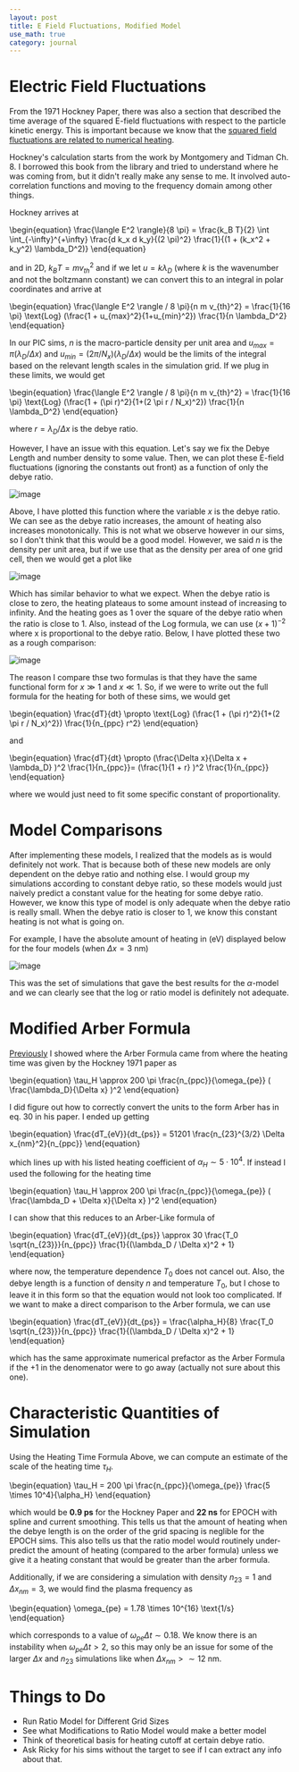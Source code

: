 ```yaml
---
layout: post
title: E Field Fluctuations, Modified Model
use_math: true
category: journal
---
```



# Electric Field Fluctuations

From the 1971 Hockney Paper, there was also a section that described the time average of the squared E-field fluctuations with respect to the particle kinetic energy. This is important because we know that the [squared field fluctuations are related to numerical heating](https://ronak-n-desai.github.io/osunotebook/22sum7/). 

Hockney's calculation starts from the work by Montgomery and Tidman Ch. 8. I borrowed this book from the library and tried to understand where he was coming from, but it didn't really make any sense to me. It involved auto-correlation functions and moving to the frequency domain among other things. 

Hockney arrives at 

\begin{equation}
\frac{\langle E^2 \rangle}{8 \pi} = \frac{k_B T}{2} \int \int_{-\infty}^{+\infty} \frac{d k_x d k_y}{(2 \pi)^2} \frac{1}{(1 + (k_x^2 + k_y^2) \lambda_D^2)}
\end{equation}

and in 2D, $k_B T = mv_{th}^2$ and if we let $u = k \lambda_D$ (where $k$ is the wavenumber and not the boltzmann constant) we can convert this to an integral in polar coordinates and arrive at

\begin{equation}
\frac{\langle E^2 \rangle / 8 \pi}{n m v_{th}^2} = \frac{1}{16 \pi} \text{Log} \(\frac{1 + u_{max}^2}{1+u_{min}^2}\) \frac{1}{n \lambda_D^2}
\end{equation}

In our PIC sims, $n$ is the macro-particle density per unit area and $u_{max} = \pi (\lambda_D / \Delta x)$ and $u_{min} = (2 \pi / N_x)(\lambda_D / \Delta x)$ would be the limits of the integral based on the relevant length scales in the simulation grid. If we plug in these limits, we would get

\begin{equation}
\frac{\langle E^2 \rangle / 8 \pi}{n m v_{th}^2} = \frac{1}{16 \pi} \text{Log} \(\frac{1 + (\pi r)^2}{1+(2 \pi r / N_x)^2}\) \frac{1}{n \lambda_D^2}
\end{equation}

where $r = \lambda_D / \Delta x$ is the debye ratio.

However, I have an issue with this equation. Let's say we fix the Debye Length and number density to some value. Then, we can plot these E-field fluctuations (ignoring the constants out front) as a function of only the debye ratio. 

![image](https://user-images.githubusercontent.com/98538788/188525509-3542dff2-1cca-4043-a422-7922a39d170d.png)

Above, I have plotted this function where the variable $x$ is the debye ratio. We can see as the debye ratio increases, the amount of heating also increases monotonically. This is not what we observe however in our sims, so I don't think that this would be a good model. However, we said $n$ is the density per unit area, but if we use that as the density per area of one grid cell, then we would get a plot like

![image](https://user-images.githubusercontent.com/98538788/188527991-9d457a5f-765c-40b9-b6b0-829a9ee2b407.png)

Which has similar behavior to what we expect. When the debye ratio is close to zero, the heating plateaus to some amount instead of increasing to infinity. And the heating goes as 1 over the square of the debye ratio when the ratio is close to 1. Also, instead of the Log formula, we can use $(x+1)^{-2}$ where x is proportional to the debye ratio. Below, I have plotted these two as a rough comparison: 

![image](https://user-images.githubusercontent.com/98538788/188727915-08285ce2-4a36-4836-a37f-c2621af37863.png)

The reason I compare thse two formulas is that they have the same functional form for $x \gg 1$ and $x \ll 1$. So, if we were to write out the full formula for the heating for both of these sims, we would get

\begin{equation}
\frac{dT}{dt} \propto \text{Log} \(\frac{1 + (\pi r)^2}{1+(2 \pi r / N_x)^2}\) \frac{1}{n_{ppc} r^2}
\end{equation}

and 

\begin{equation}
\frac{dT}{dt} \propto \(\frac{\Delta x}{\Delta x + \lambda_D} \)^2 \frac{1}{n_{ppc}}= \(\frac{1}{1 + r} \)^2 \frac{1}{n_{ppc}}
\end{equation}

where we would just need to fit some specific constant of proportionality.

# Model Comparisons

After implementing these models, I realized that the models as is would definitely not work. That is because both of these new models are only dependent on the debye ratio and nothing else. I would group my simulations according to constant debye ratio, so these models would just naively predict a constant value for the heating for some debye ratio. However, we know this type of model is only adequate when the debye ratio is really small. When the debye ratio is closer to 1, we know this constant heating is not what is going on. 

For example, I have the absolute amount of heating in (eV) displayed below for the four models (when $\Delta x = 3$ nm)

![image](https://user-images.githubusercontent.com/98538788/188726331-e57492d9-5814-47ec-a3e5-d71beed7d551.png)

This was the set of simulations that gave the best results for the $\alpha$-model and we can clearly see that the log or ratio model is definitely not adequate.

# Modified Arber Formula

[Previously](https://ronak-n-desai.github.io/osunotebook/22sum7/) I showed where the Arber Formula came from where the heating time was given by the Hockney 1971 paper as 

\begin{equation}
\tau_H \approx 200 \pi \frac{n_{ppc}}{\omega_{pe}} \( \frac{\lambda_D}{\Delta x} \)^2
\end{equation}

I did figure out how to correctly convert the units to the form Arber has in eq. 30 in his paper. I ended up getting

\begin{equation}
 \frac{dT_{eV}}{dt_{ps}} = 51201 \frac{n_{23}^{3/2} \Delta x_{nm}^2}{n_{ppc}}
\end{equation}

which lines up with his listed heating coefficient of $\alpha_H \sim 5 \cdot 10^4$. If instead I used the following for the heating time

\begin{equation}
\tau_H \approx 200 \pi \frac{n_{ppc}}{\omega_{pe}} \( \frac{\lambda_D + \Delta x}{\Delta x} \)^2
\end{equation}

I can show that this reduces to an Arber-Like formula of 

\begin{equation}
\frac{dT_{eV}}{dt_{ps}} \approx 30 \frac{T_0 \sqrt{n_{23}}}{n_{ppc}} \frac{1}{(\lambda_D / \Delta x)^2 + 1}
\end{equation}

where now, the temperature dependence $T_0$ does not cancel out. Also, the debye length is a function of density $n$ and temperature $T_0$, but I chose to leave it in this form so that the equation would not look too complicated. If we want to make a direct comparison to the Arber formula, we can use 

\begin{equation}
\frac{dT_{eV}}{dt_{ps}} = \frac{\alpha_H}{8} \frac{T_0 \sqrt{n_{23}}}{n_{ppc}} \frac{1}{(\lambda_D / \Delta x)^2 + 1}
\end{equation}

which has the same approximate numerical prefactor as the Arber Formula if the +1 in the denomenator were to go away (actually not sure about this one).

# Characteristic Quantities of Simulation

Using the Heating Time Formula Above, we can compute an estimate of the scale of the heating time $\tau_H$. 

\begin{equation}
  \tau_H = 200 \pi \frac{n_{ppc}}{\omega_{pe}} \frac{5 \times 10^4}{\alpha_H}
\end{equation}

which would be **0.9 ps** for the Hockney Paper and **22 ns** for EPOCH with spline and current smoothing. This tells us that the amount of heating when the debye length is on the order of the grid spacing is neglible for the EPOCH sims. This also tells us that the ratio model would routinely under-predict the amount of heating (compared to the arber formula) unless we give it a heating constant that would be greater than the arber formula.

Additionally, if we are considering a simulation with density $n_{23} = 1$ and $\Delta x_{nm} = 3$, we would find the plasma frequency as 

\begin{equation}
  \omega_{pe} = 1.78 \times 10^{16} \text{1/s}
\end{equation}

which corresponds to a value of $\omega_{pe} \Delta t \sim 0.18$. We know there is an instability when $\omega_{pe} \Delta t > 2$, so this may only be an issue for some of the larger $\Delta x$ and $n_{23}$ simulations like when $\Delta x_{nm} > \sim 12$ nm.

# Things to Do
- Run Ratio Model for Different Grid Sizes
- See what Modifications to Ratio Model would make a better model
- Think of theoretical basis for heating cutoff at certain debye ratio.
- Ask Ricky for his sims without the target to see if I can extract any info about that.
